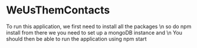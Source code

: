 # WeUsThemContacts

To run this application, we first need to install all the packages \n
so do npm install from there we you need to set up a mongoDB instance and \n
You should then be able to run the application using npm start
